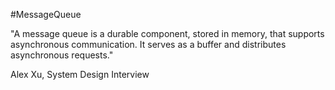 #MessageQueue

"A message queue is a durable component, stored in memory, that supports asynchronous communication. It serves as a buffer and distributes asynchronous requests."

Alex Xu, System Design Interview